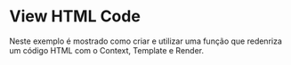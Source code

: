 View HTML Code
===

Neste exemplo é mostrado como criar e utilizar uma função que redenriza um código HTML com o Context, Template e Render.
